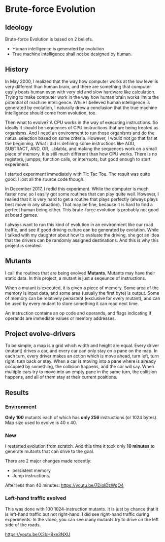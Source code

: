 # Brute-force Evolution

## Ideology
Brute-force Evolution is based on 2 beliefs.

- Human intelligence is generated by evolution
- True machine intelligence shall not be designed by human.

## History

In May 2000, I realized that the way how computer works at the low level is very different than human brain, and there are something that computer easily beats human even with very old and slow hardware like calculation. Trying to make computer work in the way how human brain works limits the potential of machine intelligence. While I believed human intelligence is generated by evolution, I naturally drew a conclusion that the true machine intelligence should come from evolution, too.

Then what to evolve? A CPU works in the way of executing instructions. So ideally it should be sequences of CPU instructions that are being treated as organisms. And I need an environment to run those organisms and do the natual selection based on some criteria. However, I would not go that far at the beginning. What I did is defining some instructions like ADD, SUBTRACT, AND, OR, ...blabla, and making the sequences work on a small piece of memory. It is still much different than how CPU works. There is no registers, jumpps, function calls, or interrupts, but good enough to start experiment.

I started experiment immediately with Tic Tac Toe. The result was quite good. I lost all the source code though.

In December 2017, I redid this experiment. While the computer is much faster now, so I easily got some routines that can play quite well. However, I realied that it is very hard to get a routine that plays perfectly (always plays best move in any situation). That may be fine, because it is hard to find a perfect human being either. This brute-force evolution is probably not good at board games.

I always want to run this kind of evolution in an environment like our road traffic, and see if good driving culture can be generated by evolution. While I talked with my daughter about how to evaluate the driving, she got an idea that the drivers can be randomly assigned destinations. And this is why this project is created.

## Mutants

I call the routines that are being evolved **Mutants**. Mutants may have their static data. In this project, a mutant is just a seqeunce of instructions.

When a mutant is executed, it is given a piece of memory. Some area of the memory is input data, and some area (usually the first byte) is output. Some of memory can be relatively persistent (exclusive for every mutant), and can be used by every mutant to store something it can read next time.

An instruction contains an op code and operands, and flags indicating if operands are immediate values or memory addresses.

## Project evolve-drivers

To be simple, a map is a grid which width and height are equal. Every driver (mutant) drives a car, and every car can only stay on a pane on the map. In each turn, every driver makes an action which is move ahead, turn left, turn right, turn back or stay. When a car is moving into a pane where is already occupied by something, the collision happens, and the car will say. When multiple cars try to move into an empty pane in the same turn, the collision happens, and all of them stay at their current positions.

## Results

### Environment

**Only 100** mutants each of which has **only 256** instructions (or 1024 bytes). Map size used to evolve is 40 x 40.

### New

I restarted evolution from scratch. And this time it took only **10 minutes** to generate mutants that can drive to the goal.

There are 2 major changes made recently:
- persistent memory
- Jump instructions.

After less than 40 minutes: https://youtu.be/7DioIDzWgO4

### Left-hand traffic evolved

This was done with 100 1024-instruction mutants. It is just by chance that it is left-hand traffic but not right-hand. I did see right-hand traffic during experiments. In the video, you can see many mutants try to drive on the left side of the roads.

https://youtu.be/X3bHBxe3NXU

